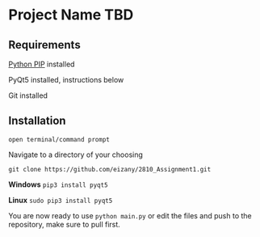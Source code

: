 # Project Name TBD

## Requirements
[Python PIP](https://pypi.org/project/pip/) installed

PyQt5 installed, instructions below

Git installed

## Installation
`open terminal/command prompt`

Navigate to a directory of your choosing

`git clone https://github.com/eizany/2810_Assignment1.git`

**Windows**
`pip3 install pyqt5`

**Linux**
`sudo pip3 install pyqt5`

You are now ready to use `python main.py` or edit the files and push to the repository, make sure to pull first.
